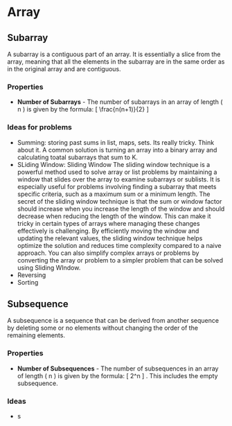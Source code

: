 # Array

## Subarray
A subarray is a contiguous part of an array. It is essentially a slice from the array, meaning that all the elements in the subarray are in the same order as in the original array and are contiguous.

### Properties
- **Number of Subarrays** - The number of subarrays in an array of length \( n \) is given by the formula:
\[ \frac{n(n+1)}{2} \]

### Ideas for problems
- Summing:
    storing past sums in list, maps, sets. Its really tricky. Think about it. A common solution is turning an array into a binary array and calculating toatal subarrays that sum to K.
- SLiding Window: Sliding Window
    The sliding window technique is a powerful method used to solve array or list problems by maintaining a window that slides over the array to examine subarrays or sublists. It is especially useful for problems involving finding a subarray that meets specific criteria, such as a maximum sum or a minimum length. The secret of the sliding window technique is that the sum or window factor should increase when you increase the length of the window and should decrease when reducing the length of the window. This can make it tricky in certain types of arrays where managing these changes effectively is challenging. By efficiently moving the window and updating the relevant values, the sliding window technique helps optimize the solution and reduces time complexity compared to a naive approach.
    You can also simplify complex arrays or problems by converting the array or problem to a simpler problem that can be solved using Sliding WIndow.
- Reversing
- Sorting


## Subsequence
A subsequence is a sequence that can be derived from another sequence by deleting some or no elements without changing the order of the remaining elements.

### Properties
- **Number of Subsequences** - The number of subsequences in an array of length \( n \) is given by the formula:
\[ 2^n \] . This includes the empty subsequence.

### Ideas
- s



